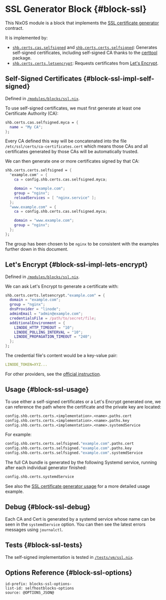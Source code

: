 # SSL Generator Block {#block-ssl}

This NixOS module is a block that implements the [SSL certificate generator](contracts-ssl.html) contract.

It is implemented by:
- [`shb.certs.cas.selfsigned`][10] and [`shb.certs.certs.selfsigned`][11]: Generates self-signed certificates,
  including self-signed CA thanks to the [certtool][1] package.
- [`shb.certs.certs.letsencrypt`][12]: Requests certificates from [Let's Encrypt][2].

[1]: https://search.nixos.org/packages?channel=23.11&show=gnutls&from=0&size=50&sort=relevance&type=packages&query=certtool
[2]: https://letsencrypt.org/

[10]: blocks-ssl.html#blocks-ssl-options-shb.certs.cas.selfsigned
[11]: blocks-ssl.html#blocks-ssl-options-shb.certs.certs.selfsigned
[12]: blocks-ssl.html#blocks-ssl-options-shb.certs.certs.letsencrypt

## Self-Signed Certificates {#block-ssl-impl-self-signed}

Defined in [`/modules/blocks/ssl.nix`](@REPO@/modules/blocks/ssl.nix).

To use self-signed certificates, we must first generate at least one Certificate Authority (CA):

```nix
shb.certs.cas.selfsigned.myca = {
  name = "My CA";
};
```

Every CA defined this way will be concatenated into the file `/etc/ssl/certs/ca-certificates.cert`
which means those CAs and all certificates generated by those CAs will be automatically trusted.

We can then generate one or more certificates signed by that CA:

```nix
shb.certs.certs.selfsigned = {
  "example.com" = {
    ca = config.shb.certs.cas.selfsigned.myca;

    domain = "example.com";
    group = "nginx";
    reloadServices = [ "nginx.service" ];
  };
  "www.example.com" = {
    ca = config.shb.certs.cas.selfsigned.myca;

    domain = "www.example.com";
    group = "nginx";
  };
};
```

The group has been chosen to be `nginx` to be consistent with the examples further down in this
document.

## Let's Encrypt {#block-ssl-impl-lets-encrypt}

Defined in [`/modules/blocks/ssl.nix`](@REPO@/modules/blocks/ssl.nix).

We can ask Let's Encrypt to generate a certificate with:

```nix
shb.certs.certs.letsencrypt."example.com" = {
  domain = "example.com";
  group = "nginx";
  dnsProvider = "linode";
  adminEmail = "admin@example.com";
  credentialsFile = /path/to/secret/file;
  additionalEnvironment = {
    LINODE_HTTP_TIMEOUT = "10";
    LINODE_POLLING_INTERVAL = "10";
    LINODE_PROPAGATION_TIMEOUT = "240";
  };
};
```

The credential file's content would be a key-value pair:

```yaml
LINODE_TOKEN=XYZ...
```

For other providers, see the [official instruction](https://go-acme.github.io/lego/dns/).

## Usage {#block-ssl-usage}

To use either a self-signed certificates or a Let's Encrypt generated one, we can reference the path
where the certificate and the private key are located:

```nix
config.shb.certs.certs.<implementation>.<name>.paths.cert
config.shb.certs.certs.<implementation>.<name>.paths.key
config.shb.certs.certs.<implementation>.<name>.systemdService
```

For example:

```nix
config.shb.certs.certs.selfsigned."example.com".paths.cert
config.shb.certs.certs.selfsigned."example.com".paths.key
config.shb.certs.certs.selfsigned."example.com".systemdService
```

The full CA bundle is generated by the following Systemd service, running after each individual
generator finished:

```nix
config.shb.certs.systemdService
```

See also the [SSL certificate generator usage](contracts-ssl.html#ssl-contract-usage) for a more detailed usage
example.

## Debug {#block-ssl-debug}

Each CA and Cert is generated by a systemd service whose name can be seen in the `systemdService`
option. You can then see the latest errors messages using `journalctl`.

## Tests {#block-ssl-tests}

The self-signed implementation is tested in [`/tests/vm/ssl.nix`](@REPO@/tests/vm/ssl.nix).

## Options Reference {#block-ssl-options}

```{=include=} options
id-prefix: blocks-ssl-options-
list-id: selfhostblocks-options
source: @OPTIONS_JSON@
```

